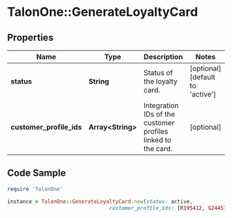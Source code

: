 # TalonOne::GenerateLoyaltyCard

## Properties

Name | Type | Description | Notes
------------ | ------------- | ------------- | -------------
**status** | **String** | Status of the loyalty card. | [optional] [default to &#39;active&#39;]
**customer_profile_ids** | **Array&lt;String&gt;** | Integration IDs of the customer profiles linked to the card. | [optional] 

## Code Sample

```ruby
require 'TalonOne'

instance = TalonOne::GenerateLoyaltyCard.new(status: active,
                                 customer_profile_ids: [R195412, G244519])
```


